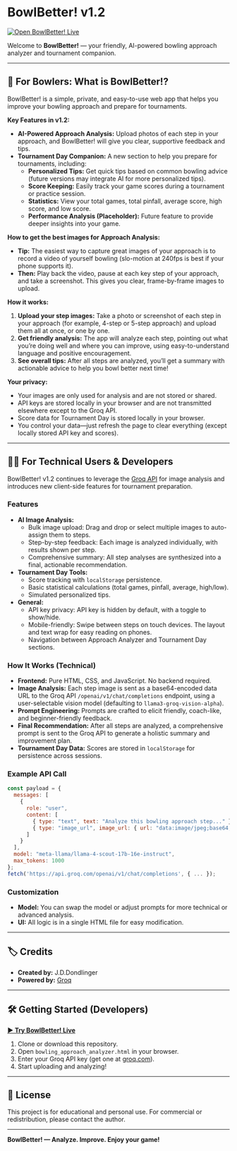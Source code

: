 <!-- filepath: c:\Users\John\Desktop\FFC\groq_vision\README.md -->
# BowlBetter! v1.2

[![Open BowlBetter! Live](https://img.shields.io/badge/Open%20App-BowlBetter!-00bfff?style=for-the-badge&logo=googlechrome)](https://yavru421.github.io/BowlBetter/bowling_approach_analyzer.html)

Welcome to **BowlBetter!** — your friendly, AI-powered bowling approach analyzer and tournament companion.

---

## 🎳 For Bowlers: What is BowlBetter!?

BowlBetter! is a simple, private, and easy-to-use web app that helps you improve your bowling approach and prepare for tournaments.

**Key Features in v1.2:**

- **AI-Powered Approach Analysis:** Upload photos of each step in your approach, and BowlBetter! will give you clear, supportive feedback and tips.
- **Tournament Day Companion:** A new section to help you prepare for tournaments, including:
  - **Personalized Tips:** Get quick tips based on common bowling advice (future versions may integrate AI for more personalized tips).
  - **Score Keeping:** Easily track your game scores during a tournament or practice session.
  - **Statistics:** View your total games, total pinfall, average score, high score, and low score.
  - **Performance Analysis (Placeholder):** Future feature to provide deeper insights into your game.

**How to get the best images for Approach Analysis:**

- **Tip:** The easiest way to capture great images of your approach is to record a video of yourself bowling (slo-motion at 240fps is best if your phone supports it).
- **Then:** Play back the video, pause at each key step of your approach, and take a screenshot. This gives you clear, frame-by-frame images to upload.

**How it works:**

1. **Upload your step images:** Take a photo or screenshot of each step in your approach (for example, 4-step or 5-step approach) and upload them all at once, or one by one.
2. **Get friendly analysis:** The app will analyze each step, pointing out what you’re doing well and where you can improve, using easy-to-understand language and positive encouragement.
3. **See overall tips:** After all steps are analyzed, you’ll get a summary with actionable advice to help you bowl better next time!

**Your privacy:**

- Your images are only used for analysis and are not stored or shared.
- API keys are stored locally in your browser and are not transmitted elsewhere except to the Groq API.
- Score data for Tournament Day is stored locally in your browser.
- You control your data—just refresh the page to clear everything (except locally stored API key and scores).

---

## 🧑‍💻 For Technical Users & Developers

BowlBetter! v1.2 continues to leverage the [Groq API](https://groq.com) for image analysis and introduces new client-side features for tournament preparation.

### Features

- **AI Image Analysis:**
  - Bulk image upload: Drag and drop or select multiple images to auto-assign them to steps.
  - Step-by-step feedback: Each image is analyzed individually, with results shown per step.
  - Comprehensive summary: All step analyses are synthesized into a final, actionable recommendation.
- **Tournament Day Tools:**
  - Score tracking with `localStorage` persistence.
  - Basic statistical calculations (total games, pinfall, average, high/low).
  - Simulated personalized tips.
- **General:**
  - API key privacy: API key is hidden by default, with a toggle to show/hide.
  - Mobile-friendly: Swipe between steps on touch devices. The layout and text wrap for easy reading on phones.
  - Navigation between Approach Analyzer and Tournament Day sections.

### How It Works (Technical)

- **Frontend:** Pure HTML, CSS, and JavaScript. No backend required.
- **Image Analysis:** Each step image is sent as a base64-encoded data URL to the Groq API `/openai/v1/chat/completions` endpoint, using a user-selectable vision model (defaulting to `llama3-groq-vision-alpha`).
- **Prompt Engineering:** Prompts are crafted to elicit friendly, coach-like, and beginner-friendly feedback.
- **Final Recommendation:** After all steps are analyzed, a comprehensive prompt is sent to the Groq API to generate a holistic summary and improvement plan.
- **Tournament Day Data:** Scores are stored in `localStorage` for persistence across sessions.

### Example API Call

```js
const payload = {
  messages: [
    {
      role: "user",
      content: [
        { type: "text", text: "Analyze this bowling approach step..." },
        { type: "image_url", image_url: { url: "data:image/jpeg;base64,..." } }
      ]
    }
  ],
  model: "meta-llama/llama-4-scout-17b-16e-instruct",
  max_tokens: 1000
};
fetch('https://api.groq.com/openai/v1/chat/completions', { ... });
```

### Customization

- **Model:** You can swap the model or adjust prompts for more technical or advanced analysis.
- **UI:** All logic is in a single HTML file for easy modification.

---

## 🏷️ Credits

- **Created by:** J.D.Dondlinger
- **Powered by:** [Groq](https://groq.com)

---

## 🛠️ Getting Started (Developers)

[**▶️ Try BowlBetter! Live**](https://yavru421.github.io/BowlBetter/bowling_approach_analyzer.html)

1. Clone or download this repository.
2. Open `bowling_approach_analyzer.html` in your browser.
3. Enter your Groq API key (get one at [groq.com](https://groq.com)).
4. Start uploading and analyzing!

---

## 📄 License

This project is for educational and personal use. For commercial or redistribution, please contact the author.

---

**BowlBetter! — Analyze. Improve. Enjoy your game!**
